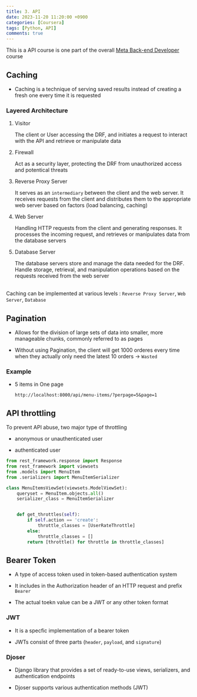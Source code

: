 ```yaml
---
title: 3. API
date: 2023-11-20 11:20:00 +0900
categories: [Coursera]
tags: [Python, API]
comments: true  
---
```


This is a API course is one part of the overall [Meta Back-end Developer](https://www.coursera.org/professional-certificates/meta-back-end-developer) course

## Caching

- Caching is a technique of serving saved results instead of creating a fresh one every time it is requested

### Layered Architecture

1. Visitor

    The client or User accessing the DRF, and initiates a request to interact with the API and retrieve or manipulate data

2. Firewall

    Act as a security layer, protecting the DRF from unauthorized access and potentical threats

3. Reverse Proxy Server

    It serves as an `intermediary` between the client and the web server. It receives requests from the client and distributes them to the appropriate web server based on factors (load balancing, caching)

4. Web Server

    Handling HTTP requests from the client and generating responses. It processes the incoming request, and retrieves or manipulates data from the database servers

5. Database Server

    The database servers store and manage the data needed for the DRF. Handle storage, retrieval, and manipulation operations based on the requests received from the web server


<br/>Caching can be implemented at various levels : `Reverse Proxy Server`, `Web Server`, `Database`


## Pagination

- Allows for the division of large sets of data into smaller, more manageable chunks, commonly referred to as pages

- Without using Pagination, the client will get 1000 orderes every time when they actually only need the latest 10 orders → `Wasted`

### Example

- 5 items in One page

    ```text
    http://localhost:8000/api/menu-items/?perpage=5&page=1
    ```


## API throttling

To prevent API abuse, two major type of throttling

- anonymous or unauthenticated user

- authenticated user


```python
from rest_framework.response import Response
from rest_framework import viewsets 
from .models import MenuItem 
from .serializers import MenuItemSerializer

class MenuItemsViewSet(viewsets.ModelViewSet):
    queryset = MenuItem.objects.all()
    serializer_class = MenuItemSerializer


    def get_throttles(self):
        if self.action == 'create':
            throttle_classes = [UserRateThrottle]
        else:
            throttle_classes = []
        return [throttle() for throttle in throttle_classes]
```

## Bearer Token

- A type of access token used in token-based authentication system

- It includes in the Authorization header of an HTTP request and prefix `Bearer`

- The actual toekn value can be a JWT or any other token format

### JWT

- It is a specfic implementation of a bearer token

- JWTs consist of three parts (`header`, `payload`, and `signature`)

### Djoser

- Django library that provides a set of ready-to-use views, serializers, and authentication endpoints 

- Djoser supports various authentication methods (JWT)

